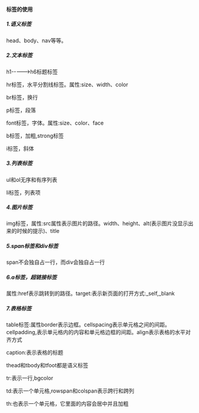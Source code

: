 #### 标签的使用

##### 1.语义标签

head、body、nav等等。

##### 2.文本标签

h1----->h6标题标签

hr标签，水平分割线标签。属性:size、width、color

br标签，换行

p标签，段落

font标签，字体。属性:size、color、face

b标签，加粗,strong标签

i标签，斜体

##### 3.列表标签

ul和ol无序和有序列表

li标签，列表项

##### 4.图片标签

img标签，属性:src属性表示图片的路径。width、height、alt(表示图片没显示出来的时候的提示)、title

##### 5.span标签和div标签

span不会独自占一行，而div会独自占一行

##### 6.a标签，超链接标签

属性:href表示跳转到的路径。target:表示新页面的打开方式:\_self,\_blank

##### 7.表格标签

table标签:属性border表示边框。cellspacing表示单元格之间的间距。cellpadding,表示单元格内的内容和单元格边框的间距。align表示表格的水平对齐方式

caption:表示表格的标题

thead和tbody和tfoot都是语义标签

tr:表示一行,bgcolor

td:表示一个单元格,rowspan和colspan表示跨行和跨列

th:也表示一个单元格，它里面的内容会居中并且加粗





